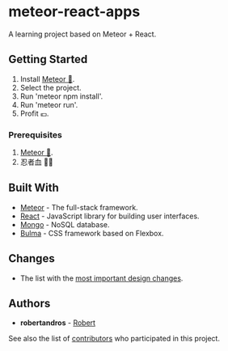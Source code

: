# meteor-react-apps

A learning project based on Meteor + React.

## Getting Started

1. Install [Meteor 🌠](https://www.meteor.com/install).
2. Select the project.
3. Run 'meteor npm install'.
4. Run 'meteor run'.
5. Profit 💶.

### Prerequisites

1. [Meteor 🌠](https://www.meteor.com/install).
2. 忍者血 🐱‍👤

## Built With

* [Meteor](https://www.meteor.com) - The full-stack framework.
* [React](https://reactjs.org/) - JavaScript library for building user interfaces.
* [Mongo](https://www.mongodb.com/) - NoSQL database.
* [Bulma](https://bulma.io/) - CSS framework based on Flexbox.

## Changes

* The list with the [most important design changes](https://github.com/robertandros/meteor-react-apps/wiki/Important-design-changes).


## Authors

* **robertandros** - [Robert](https://github.com/robertandros)

See also the list of [contributors](https://github.com/robertandros/meteor-react-apps/graphs/contributors) who participated in this project.
 
